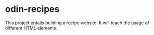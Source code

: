 # odin-recipes
This project entails building a recipe website. It will teach the usage of different HTML elements.